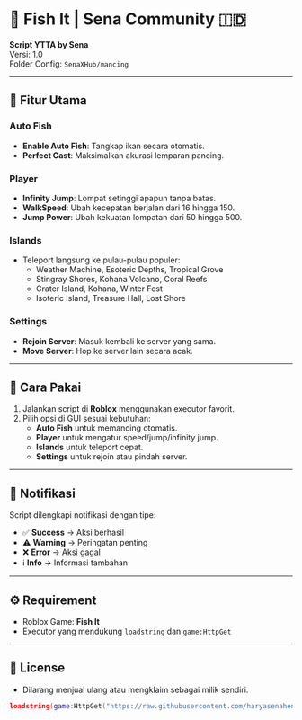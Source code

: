 # 🦈 Fish It | Sena Community 🇮🇩

**Script YTTA by Sena**  
Versi: 1.0  
Folder Config: `SenaXHub/mancing`  

---

## 🌟 Fitur Utama

### Auto Fish
- **Enable Auto Fish**: Tangkap ikan secara otomatis.  
- **Perfect Cast**: Maksimalkan akurasi lemparan pancing.  

### Player
- **Infinity Jump**: Lompat setinggi apapun tanpa batas.  
- **WalkSpeed**: Ubah kecepatan berjalan dari 16 hingga 150.  
- **Jump Power**: Ubah kekuatan lompatan dari 50 hingga 500.  

### Islands
- Teleport langsung ke pulau-pulau populer:
  - Weather Machine, Esoteric Depths, Tropical Grove  
  - Stingray Shores, Kohana Volcano, Coral Reefs  
  - Crater Island, Kohana, Winter Fest  
  - Isoteric Island, Treasure Hall, Lost Shore  

### Settings
- **Rejoin Server**: Masuk kembali ke server yang sama.  
- **Move Server**: Hop ke server lain secara acak.  

---

## 🔧 Cara Pakai

1. Jalankan script di **Roblox** menggunakan executor favorit.  
2. Pilih opsi di GUI sesuai kebutuhan:
   - **Auto Fish** untuk memancing otomatis.  
   - **Player** untuk mengatur speed/jump/infinity jump.  
   - **Islands** untuk teleport cepat.  
   - **Settings** untuk rejoin atau pindah server.  

---

## 📌 Notifikasi
Script dilengkapi notifikasi dengan tipe:
- ✅ **Success** → Aksi berhasil  
- ⚠️ **Warning** → Peringatan penting  
- ❌ **Error** → Aksi gagal  
- ℹ️ **Info** → Informasi tambahan  

---

## ⚙️ Requirement
- Roblox Game: **Fish It**  
- Executor yang mendukung `loadstring` dan `game:HttpGet`  

---

## 📜 License
- Dilarang menjual ulang atau mengklaim sebagai milik sendiri.

```lua
loadstring(game:HttpGet("https://raw.githubusercontent.com/haryasenahendriansyah/ScriptYTTA/refs/heads/main/FishIt"))()

